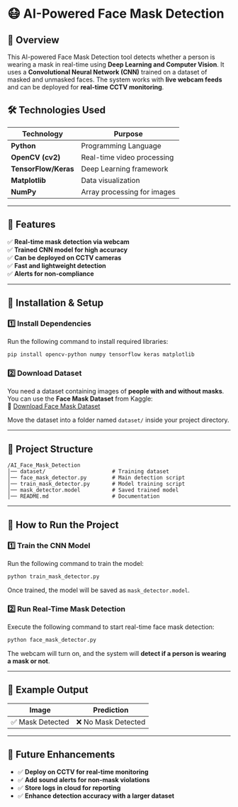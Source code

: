 # 😷 AI-Powered Face Mask Detection  

## 📌 Overview  
This AI-powered Face Mask Detection tool detects whether a person is wearing a mask in real-time using **Deep Learning and Computer Vision**. It uses a **Convolutional Neural Network (CNN)** trained on a dataset of masked and unmasked faces. The system works with **live webcam feeds** and can be deployed for **real-time CCTV monitoring**.  

## 🛠️ Technologies Used  
| **Technology** | **Purpose** |
|--------------|------------|
| **Python** | Programming Language |
| **OpenCV (cv2)** | Real-time video processing |
| **TensorFlow/Keras** | Deep Learning framework |
| **Matplotlib** | Data visualization |
| **NumPy** | Array processing for images |

---

## 📜 Features  
✅ **Real-time mask detection via webcam**  
✅ **Trained CNN model for high accuracy**  
✅ **Can be deployed on CCTV cameras**  
✅ **Fast and lightweight detection**  
✅ **Alerts for non-compliance**  

---

## 🚀 Installation & Setup  

### **1️⃣ Install Dependencies**  
Run the following command to install required libraries:  
```sh
pip install opencv-python numpy tensorflow keras matplotlib
```

### **2️⃣ Download Dataset**  
You need a dataset containing images of **people with and without masks**. You can use the **Face Mask Dataset** from Kaggle:  
🔗 [Download Face Mask Dataset](https://www.kaggle.com/andrewmvd/face-mask-detection)  

Move the dataset into a folder named `dataset/` inside your project directory.

---

## 📂 Project Structure  
```
/AI_Face_Mask_Detection
│── dataset/                     # Training dataset
│── face_mask_detector.py        # Main detection script
│── train_mask_detector.py       # Model training script
│── mask_detector.model          # Saved trained model
│── README.md                    # Documentation
```

---

## 🎯 How to Run the Project  

### **1️⃣ Train the CNN Model**  
Run the following command to train the model:  
```sh
python train_mask_detector.py
```
Once trained, the model will be saved as `mask_detector.model`.

### **2️⃣ Run Real-Time Mask Detection**  
Execute the following command to start real-time face mask detection:  
```sh
python face_mask_detector.py
```
The webcam will turn on, and the system will **detect if a person is wearing a mask or not**.

---

## 📂 Example Output  

| **Image** | **Prediction** |
|-----------|--------------|
| ✅ Mask Detected | ❌ No Mask Detected |

---

## 🚀 Future Enhancements  
- ✅ **Deploy on CCTV for real-time monitoring**  
- ✅ **Add sound alerts for non-mask violations**  
- ✅ **Store logs in cloud for reporting**  
- ✅ **Enhance detection accuracy with a larger dataset**  

